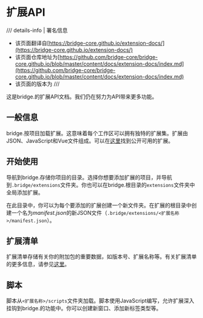 # 扩展API

/// details-info | 署名信息
- 该页面翻译自[https://bridge-core.github.io/extension-docs/](https://bridge-core.github.io/extension-docs/)
- 该页面仓库地址为[https://github.com/bridge-core/bridge-core.github.io/blob/master/content/docs/extension-docs/index.md](https://github.com/bridge-core/bridge-core.github.io/blob/master/content/docs/extension-docs/index.md)
- 该页面的版本为<!-- md:samp bridge-core/bridge-core.github.io@a39ee641218cd148c6acd3348d295f541054bbf0 -->
///

这是bridge.的扩展API文档。我们仍在努力为API带来更多功能。

## 一般信息

bridge.按项目加载扩展。这意味着每个工作区可以拥有独特的扩展集。扩展由JSON、JavaScript和Vue文件组成。可以在[这里](https://bridge-core.github.io/created-extensions/)找到公开可用的扩展。

## 开始使用

导航到bridge.存储你项目的目录。选择你想要添加扩展的项目，并导航到`.bridge/extensions`文件夹。你也可以在bridge.根目录的`extensions`文件夹中全局添加扩展。

在此目录中，你可以为每个要添加的扩展创建一个新文件夹。在扩展的根目录中创建一个名为*manifest.json*的新JSON文件（`.bridge/extensions/<扩展名称>/manifest.json`）。

## 扩展清单

扩展清单存储有关你的附加包的重要数据，如版本号、扩展名称等。有关扩展清单的更多信息，请参见[这里](./extension-manifest.md)。

## 脚本

脚本从`<扩展名称>/scripts`文件夹加载。脚本使用JavaScript编写，允许扩展深入挂钩到bridge.的功能中。你可以创建新窗口、添加新标签类型等。